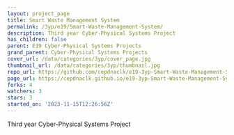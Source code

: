 ```yaml
---
layout: project_page
title: Smart Waste Management System
permalink: /3yp/e19/Smart-Waste-Management-System/
description: Third year Cyber-Physical Systems Project
has_children: false
parent: E19 Cyber-Physical Systems Projects
grand_parent: Cyber-Physical Systems Projects
cover_url: /data/categories/3yp/cover_page.jpg
thumbnail_url: /data/categories/3yp/thumbnail.jpg
repo_url: https://github.com/cepdnaclk/e19-3yp-Smart-Waste-Management-System
page_url: https://cepdnaclk.github.io/e19-3yp-Smart-Waste-Management-System
forks: 4
watchers: 3
stars: 3
started_on: '2023-11-15T12:26:56Z'
---
```


Third year Cyber-Physical Systems Project